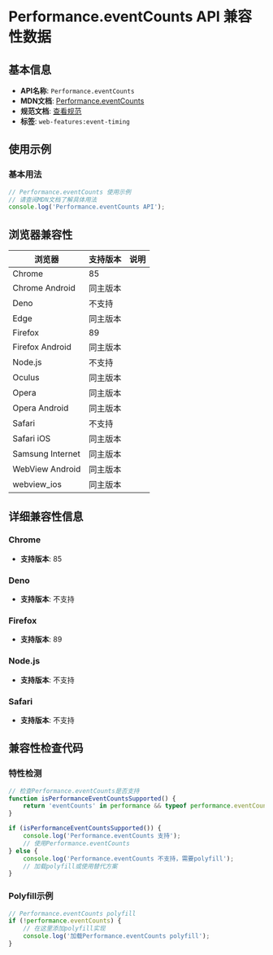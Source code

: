 # Performance.eventCounts API 兼容性数据

## 基本信息

- **API名称**: `Performance.eventCounts`
- **MDN文档**: [Performance.eventCounts](https://developer.mozilla.org/docs/Web/API/Performance/eventCounts)
- **规范文档**: [查看规范](https://w3c.github.io/event-timing/#dom-performance-eventcounts)
- **标签**: `web-features:event-timing`

## 使用示例

### 基本用法

```javascript
// Performance.eventCounts 使用示例
// 请查阅MDN文档了解具体用法
console.log('Performance.eventCounts API');
```

## 浏览器兼容性

| 浏览器 | 支持版本 | 说明 |
|--------|----------|------|
| Chrome | 85 |  |
| Chrome Android | 同主版本 |  |
| Deno | 不支持 |  |
| Edge | 同主版本 |  |
| Firefox | 89 |  |
| Firefox Android | 同主版本 |  |
| Node.js | 不支持 |  |
| Oculus | 同主版本 |  |
| Opera | 同主版本 |  |
| Opera Android | 同主版本 |  |
| Safari | 不支持 |  |
| Safari iOS | 同主版本 |  |
| Samsung Internet | 同主版本 |  |
| WebView Android | 同主版本 |  |
| webview_ios | 同主版本 |  |

## 详细兼容性信息

### Chrome

- **支持版本**: 85

### Deno

- **支持版本**: 不支持

### Firefox

- **支持版本**: 89

### Node.js

- **支持版本**: 不支持

### Safari

- **支持版本**: 不支持

## 兼容性检查代码

### 特性检测

```javascript
// 检查Performance.eventCounts是否支持
function isPerformanceEventCountsSupported() {
    return 'eventCounts' in performance && typeof performance.eventCounts === 'function';
}

if (isPerformanceEventCountsSupported()) {
    console.log('Performance.eventCounts 支持');
    // 使用Performance.eventCounts
} else {
    console.log('Performance.eventCounts 不支持，需要polyfill');
    // 加载polyfill或使用替代方案
}
```

### Polyfill示例

```javascript
// Performance.eventCounts polyfill
if (!performance.eventCounts) {
    // 在这里添加polyfill实现
    console.log('加载Performance.eventCounts polyfill');
}
```


